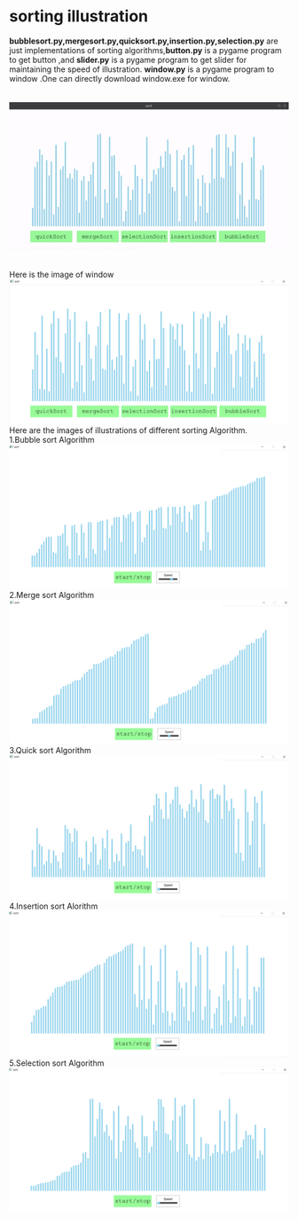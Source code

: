 # sorting illustration
**bubblesort.py,mergesort.py,quicksort.py,insertion.py,selection.py**  are just implementations of sorting algorithms,**button.py** is a pygame program to get button ,and **slider.py** is a pygame program to get slider for maintaining the speed of illustration.
**window.py** is a pygame program to window .One can directly download window.exe for window.<br><br><br>
<img src="images\sorting.gif"><br><br><br>
Here is the image of window<img src="images\window.png">
Here are the images of illustrations of different sorting Algorithm.<br/>
1.Bubble sort Algorithm <img src="images\bubblesort.png">
2.Merge sort Algorithm <img src="images\mergesort.png">
3.Quick sort Algorithm<img src="images\Quicksort.png">
4.Insertion sort Alorithm<img src="images\insertionsort.png">
5.Selection sort Algorithm<img src="images\selectionsort.png">
